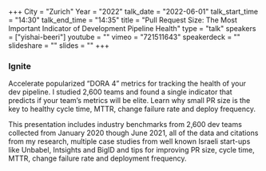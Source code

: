 +++
City = "Zurich"
Year = "2022"
talk_date = "2022-06-01"
talk_start_time = "14:30"
talk_end_time = "14:35"
title = "Pull Request Size: The Most Important Indicator of Development Pipeline Health"
type = "talk"
speakers = ["yishai-beeri"]
youtube = ""
vimeo = "721511643"
speakerdeck = ""
slideshare = ""
slides = ""
+++

### Ignite

Accelerate popularized “DORA 4” metrics for tracking the health of your dev pipeline. I studied 2,600 teams and found a single indicator that predicts if your team’s metrics will be elite. Learn why small PR size is the key to healthy cycle time, MTTR, change failure rate and deploy frequency.

This presentation includes industry benchmarks from 2,600 dev teams collected from January 2020 though June 2021, all of the data and citations from my research, multiple case studies from well known Israeli start-ups like Unbabel, Intsights and BigID and tips for improving PR size, cycle time, MTTR, change failure rate and deployment frequency.